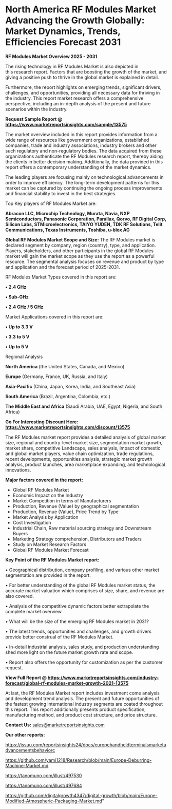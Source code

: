 # North America RF Modules Market Advancing the Growth Globally: Market Dynamics, Trends, Efficiencies Forecast 2031

<Strong> RF Modules Market Overview 2025 - 2031</strong>

The rising technology in RF Modules Market is also depicted in this research report. Factors that are boosting the growth of the market, and giving a positive push to thrive in the global market is explained in detail.

Furthermore, the report highlights on emerging trends, significant drivers, challenges, and opportunities, providing all necessary data for thriving in the industry. This report market research offers a comprehensive perspective, including an in-depth analysis of the present and future scenarios within the industry.

<strong>Request Sample Report @ <a href=https://www.marketreportsinsights.com/sample/13575>https://www.marketreportsinsights.com/sample/13575</a></strong>

The market overview included in this report provides information from a wide range of resources like government organizations, established companies, trade and industry associations, industry brokers and other such regulatory and non-regulatory bodies. The data acquired from these organizations authenticate the RF Modules research report, thereby aiding the clients in better decision making. Additionally, the data provided in this report offers a contemporary understanding of the market dynamics.

The leading players are focusing mainly on technological advancements in order to improve efficiency. The long-term development patterns for this market can be captured by continuing the ongoing process improvements and financial stability to invest in the best strategies.

Top Key players of RF Modules Market are:

<strong>Abracon LLC, Microchip Technology, Murata, Navia, NXP Semiconductors, Panasonic Corporation, Parallax, Qorvo, RF Digital Corp, Silicon Labs, STMicroelectronics, TAIYO YUDEN, TDK RF Solutions, Telit Communications, Texas Instruments, Toshiba, u-blox AG</strong>

<strong><b>Global RF Modules Market Scope and Size:</b></strong>
The RF Modules market is declared segment by company, region (country), type, and application. Players, stakeholders, and other participants in the global RF Modules market will gain the market scope as they use the report as a powerful resource. The segmental analysis focuses on revenue and product by type and application and the forecast period of 2025-2031.

RF Modules Market Types covered in this report are:

<strong>• 2.4 GHz

• Sub-GHz

• 2.4 GHz / 5 GHz</strong>

Market Applications covered in this report are:

<strong>• Up to 3.3 V

• 3.3 to 5 V

• Up to 5 V</strong> 

Regional Analysis

<strong>North America</strong> (the United States, Canada, and Mexico)

<strong>Europe</strong> (Germany, France, UK, Russia, and Italy)

<strong>Asia-Pacific</strong> (China, Japan, Korea, India, and Southeast Asia)

<strong>South America</strong> (Brazil, Argentina, Colombia, etc.)

<strong>The Middle East and Africa</strong> (Saudi Arabia, UAE, Egypt, Nigeria, and South Africa)

<strong>Go For Interesting Discount Here: <a href=https://www.marketreportsinsights.com/discount/13575>https://www.marketreportsinsights.com/discount/13575</a></strong>

The RF Modules market report provides a detailed analysis of global market size, regional and country-level market size, segmentation market growth, market share, competitive Landscape, sales analysis, impact of domestic and global market players, value chain optimization, trade regulations, recent developments, opportunities analysis, strategic market growth analysis, product launches, area marketplace expanding, and technological innovations.

<strong><b>Major factors covered in the report:</b></strong>
<ul>
  <li>Global RF Modules Market </li>
  <li>Economic Impact on the Industry</li>
  <li>Market Competition in terms of Manufacturers</li>
  <li>Production, Revenue (Value) by geographical segmentation</li>
  <li>Production, Revenue (Value), Price Trend by Type</li>
  <li>Market Analysis by Application</li>
  <li>Cost Investigation</li>
  <li>Industrial Chain, Raw material sourcing strategy and Downstream Buyers</li>
  <li>Marketing Strategy comprehension, Distributors and Traders</li>
  <li>Study on Market Research Factors</li>
  <li>Global RF Modules Market Forecast</li>
</ul>

<strong><b>Key Point of the RF Modules Market report:</b></strong>

• Geographical distribution, company profiling, and various other market segmentation are provided in the report.

• For better understanding of the global RF Modules market status, the accurate market valuation which comprises of size, share, and revenue are also covered.

• Analysis of the competitive dynamic factors better extrapolate the complete market overview

• What will be the size of the emerging RF Modules market in 2031?

• The latest trends, opportunities and challenges, and growth drivers provide better construal of the RF Modules Market.

• In-detail industrial analysis, sales study, and production understanding shed more light on the future market growth rate and scope.

• Report also offers the opportunity for customization as per the customer request.

<strong><b>View Full Report @ <a href=https://www.marketreportsinsights.com/industry-forecast/global-rf-modules-market-growth-2021-13575>https://www.marketreportsinsights.com/industry-forecast/global-rf-modules-market-growth-2021-13575</a></b></strong>


At last, the RF Modules Market report includes investment come analysis and development trend analysis. The present and future opportunities of the fastest growing international industry segments are coated throughout this report. This report additionally presents product specification, manufacturing method, and product cost structure, and price structure.

<strong>Contact Us:</strong>
sales@marketreportsinsights.com

<strong>Our other reports:</strong>

<a href=https://issuu.com/reportsinsights24/docs/europehandheldterminalsmarketadvancementsbehaviorc>https://issuu.com/reportsinsights24/docs/europehandheldterminalsmarketadvancementsbehaviorc</a>

<a href=https://github.com/yami1218/Research/blob/main/Europe-Deburring-Machine-Market.md>https://github.com/yami1218/Research/blob/main/Europe-Deburring-Machine-Market.md</a>

<a href=https://tanomuno.com/illust/497530>https://tanomuno.com/illust/497530</a>

<a href=https://tanomuno.com/illust/497684>https://tanomuno.com/illust/497684</a>

<a href=https://github.com/digitalgrowth4347/digital-growth/blob/main/Europe-Modified-Atmospheric-Packaging-Market.md>https://github.com/digitalgrowth4347/digital-growth/blob/main/Europe-Modified-Atmospheric-Packaging-Market.md</a>"
